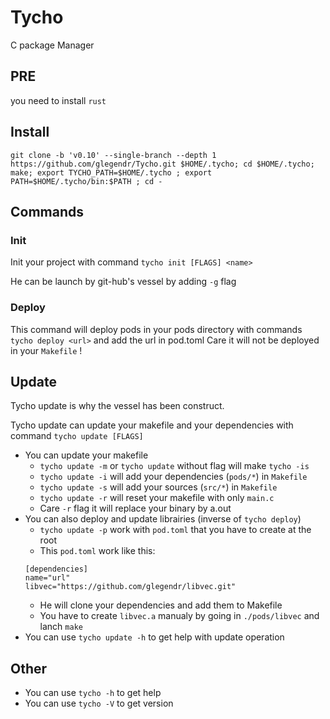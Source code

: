 # Tycho
C package Manager

## PRE

you need to install `rust`

## Install

`git clone -b 'v0.10' --single-branch --depth 1 https://github.com/glegendr/Tycho.git $HOME/.tycho; cd $HOME/.tycho; make; export TYCHO_PATH=$HOME/.tycho ; export PATH=$HOME/.tycho/bin:$PATH ; cd -`

## Commands
### Init
Init your project with command `tycho init [FLAGS] <name>`

He can be launch by git-hub's vessel by adding `-g` flag

### Deploy
This command will deploy pods in your pods directory with commands `tycho deploy <url>` and add the url in pod.toml
Care it will not be deployed in your `Makefile` !

## Update
Tycho update is why the vessel has been construct.

Tycho update can update your makefile and your dependencies with command `tycho update [FLAGS]`

* You can update your makefile
     * `tycho update -m` or `tycho update` without flag will make `tycho -is`
     * `tycho update -i` will add your dependencies (`pods/*`) in `Makefile`
     * `tycho update -s` will add your sources (`src/*`) in `Makefile`
     * `tycho update -r` will reset your makefile with only `main.c`
     * Care `-r` flag it will replace your binary by a.out
* You can also deploy and update librairies (inverse of `tycho deploy`)
     * `tycho update -p` work with `pod.toml` that you have to create at the root
     * This `pod.toml` work like this:
     ```
     [dependencies]
     name="url"
     libvec="https://github.com/glegendr/libvec.git"
     ```
     * He will clone your dependencies and add them to Makefile
     * You have to create `libvec.a` manualy by going in `./pods/libvec` and lanch `make`
* You can use `tycho update -h` to get help with update operation
## Other
* You can use `tycho -h` to get help
* You can use `tycho -V` to get version
